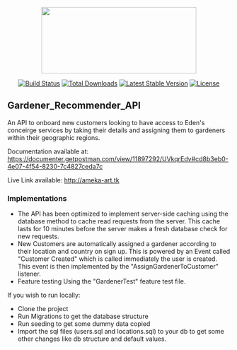 <p align="center"><a href="https://ouredenlife.com/" target="_blank"><img src="https://dreywandowski.xyz/images/eden-logo_lcepc6.svg" width="350" height="150"></a></p>

<p align="center">
<a href="#"><img src="https://travis-ci.org/laravel/framework.svg" alt="Build Status"></a>
<a href="#"><img src="https://img.shields.io/packagist/dt/laravel/framework" alt="Total Downloads"></a>
<a href="#"><img src="https://img.shields.io/packagist/v/laravel/framework" alt="Latest Stable Version"></a>
<a href="#"><img src="https://img.shields.io/packagist/l/laravel/framework" alt="License"></a>
</p>

## Gardener_Recommender_API

An API to onboard new customers looking to have access to Eden's conceirge services by taking their details and assigning them to gardeners within their geographic regions.
 
 Documentation available at: https://documenter.getpostman.com/view/11897292/UVkqrEdv#cd8b3eb0-4e07-4f54-8230-7c4827ceda7c
 
 
 Live Link available: http://ameka-art.tk
 
 ### Implementations
 - The API has been optimized to implement server-side caching using the database method to cache read requests from the server.
    This cache lasts for 10 minutes before the server makes a fresh database check for new requests.
 - New Customers are automatically assigned a gardener according to their 
 location and country on sign up. This is powered by an Event called "Customer Created" which is called immediately the user is created.
 This event is then implemented by the "AssignGardenerToCustomer" listener.
 - Feature testing Using the "GardenerTest" feature test file.
    



 
 
 
 If you wish to run locally:
- Clone the project 
- Run Migrations to get the database structure
- Run seeding to get some dummy data copied
- Import the sql files (users.sql and locations.sql) to your db to get some other changes like db structure
and default values.
